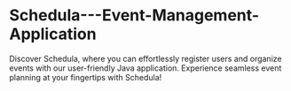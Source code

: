 # Schedula---Event-Management-Application
Discover Schedula, where you can effortlessly register users and organize events with our user-friendly Java application. Experience seamless event planning at your fingertips with Schedula!
